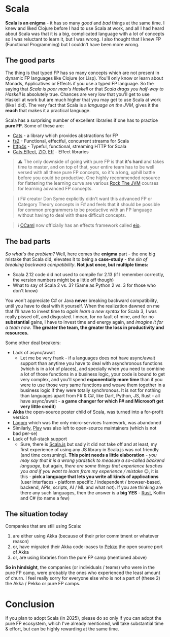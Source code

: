# Scala

**Scala is an enigma** - it has so many *good* and *bad* things at the same time. I knew and liked Clojure before I had to use Scala at work, and all I had heard about Scala was that it is a big, complicated language with a lot of concepts so I was reluctant to learn it, but I was wrong. I also thought that I knew FP (Functional Programming) but I couldn't have been more wrong.

## The good parts

The thing is that typed FP has so many concepts which are not present in dynamic FP languages like Clojure (or Lisp). You'll only know or learn about Monads, Applicatives or Effects if you use a typed FP language. So the saying that *Scala is poor man's Haskell* or that *Scala drags you half-way to Haskell* is absolutely true. Chances are very low that you'll get to use Haskell at work but are much higher that you may get to use Scala at work (like I did). The very fact that Scala is a *language on the JVM*, gives it the **reach** that makes it a practical language.

Scala has a surprising number of excellent libraries if one has to practice **pure FP**. Some of these are:

- [Cats](https://typelevel.org/cats/) - a library which provides abstractions for FP
- [fs2](https://fs2.io/#/) - Functional, effectful, concurrent streams for Scala
- [http4s](https://http4s.org/) - Typeful, functional, streaming HTTP for Scala
- [Cats Effect](https://typelevel.org/cats-effect/), [ZIO](https://zio.dev/), [Eff](https://atnos-org.github.io/eff/) - Effect libraries

> ⚠️ The only downside of going with pure FP is that **it's hard** and takes time to master, and on top of that, your entire team has to be well versed with all these pure FP concepts, so it's a long, uphill battle before you could be productive. One highly recommended resource for flattening the learning curve are various [Rock The JVM](https://rockthejvm.com/) courses for learning advanced FP concepts.

> ℹ️ F# creator Don Syme explicitly didn't want this advanced FP or Category Theory concepts in F# and feels that it should be possible for common programmers to be productive with an FP language without having to deal with these difficult concepts.

> ℹ️ [OCaml](https://ocaml.org/) now officially has an effects framework called [eio](https://github.com/ocaml-multicore/eio).

## The bad parts

*So what's the problem?* Well, here comes the **enigma** part - the one big mistake that Scala did, elevates it to being a **case-study** - *the sin of breaking backward compatibility*. **Not just once, but multiple times:** 

- Scala 2.12 code did not used to compile for 2.13 (if I remember correctly, the version numbers might be a little off though)
- What to say of Scala 2 vs. 3? (Same as Python 2 vs. 3 for those who don't know)

You won't appreciate C# or Java **never** breaking backward compatibility, until you have to deal with it yourself. When the realization dawned on me that I'll have to invest time to *again learn a new syntax* for Scala 3, I was really pissed off, and disgusted. I mean, for no fault of mine, and for no **substantial** gains, I have to invest time and energy again, and *imagine it for a team now*. **The greater the team, the greater the loss in productivity and resources.**

Some other deal breakers:

- Lack of async/await
     - Let me be very frank - if a languages does not have async/await support than anytime you have to deal with asynchronous functions (which is in a lot of places), and specially when you need to combine a lot of those functions in a business logic, your code is bound to get very complex, and you'll spend **exponentially more time** than if you were to use those very same functions and weave them together in a business logic if they were totally synchronous. It is not for nothing than languages apart from F# & C#, like Dart, Python, JS, Rust - all have async/await - **a game changer for which F# and Microsoft get very little credit**)
- **Akka** the open-source poster child of Scala, was turned into a for-profit version
- [Lagom](https://www.lagomframework.com/) which was the only micro-services framework, was abandoned
- Similarly, [Play](https://www.playframework.com/) was also left to open-source maintainers (which is not bad per-se)
- Lack of full-stack support
    - Sure, there is [Scala.js](https://www.scala-js.org/) but sadly it did not take off and at least, my first experience of using any JS library in Scala.js was not friendly (and time consuming). **This point needs a little elaboration** - *you may say that it is a wrong yardstick to measure a so-called backend language*, but again, *there are some things that experience teaches you and if you want to learn from my experience / mistake* 😉, it is this - **pick a language that lets you write all kinds of applications** (user interfaces - platform specific / independent / browser-based, backend, APIs, scripts, AI / ML and what not). If you are thinking are there any such languages, then the answer is a **big YES** - [Rust](./Rust.md), Kotlin and C# (to name a few)

## The situation today

Companies that are still using Scala:

1. are either using Akka (because of their prior commitment or whatever reason)
2. or, have migrated their Akka code-bases to [Pekko](https://pekko.apache.org/) the open source port of Akka
3. or, are using libraries from the pure FP camp (mentioned above)

**So in hindsight**, the companies (or individuals / teams) who were in the pure FP camp, were probably the ones who experienced the least amount of churn. I feel really sorry for everyone else who is not a part of (these 2) the Akka / Pekko or pure FP camps.

# Conclusion

If you plan to adopt Scala (in 2025), please do so only if you can adopt the pure FP ecosystem, which I've already mentioned, will take substantial time & effort, but can be highly rewarding at the same time.
